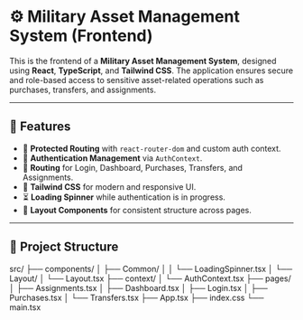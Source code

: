 # ⚙️ Military Asset Management System (Frontend)

This is the frontend of a **Military Asset Management System**, designed using **React**, **TypeScript**, and **Tailwind CSS**. The application ensures secure and role-based access to sensitive asset-related operations such as purchases, transfers, and assignments.

---

## 🚀 Features

- 🔐 **Protected Routing** with `react-router-dom` and custom auth context.
- 👤 **Authentication Management** via `AuthContext`.
- 🧭 **Routing** for Login, Dashboard, Purchases, Transfers, and Assignments.
- 💅 **Tailwind CSS** for modern and responsive UI.
- ⏳ **Loading Spinner** while authentication is in progress.
- 🧱 **Layout Components** for consistent structure across pages.

---

## 📁 Project Structure

src/
├── components/
│ ├── Common/
│ │ └── LoadingSpinner.tsx
│ └── Layout/
│ └── Layout.tsx
├── context/
│ └── AuthContext.tsx
├── pages/
│ ├── Assignments.tsx
│ ├── Dashboard.tsx
│ ├── Login.tsx
│ ├── Purchases.tsx
│ └── Transfers.tsx
├── App.tsx
├── index.css
└── main.tsx



